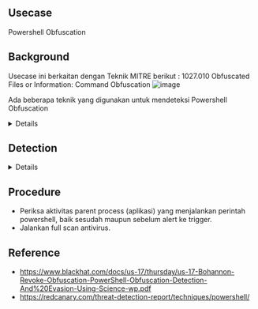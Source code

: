 ## Usecase
Powershell Obfuscation

## Background
Usecase ini berkaitan dengan Teknik MITRE berikut : 
1027.010 Obfuscated Files or Information: Command Obfuscation
![image](https://github.com/harboot/JTI-SIEM-Playbook/assets/1296040/6e87f64d-a535-4982-8db5-2da68e596b2f)


Ada beberapa teknik yang digunakan untuk mendeteksi Powershell Obfuscation
<details>
	
1. Potential PowerShell Obfuscation Via Reversed Commands
![image](https://github.com/harboot/JTI-SIEM-Playbook/assets/1296040/2c6c55c8-1491-4eff-82a7-72982f4a61c1)
![image](https://github.com/harboot/JTI-SIEM-Playbook/assets/1296040/15a1b34d-ae78-4f98-a846-dd2ce1d9ab0f)

2. Potential PowerShell Obfuscation Via WCHAR
Detects suspicious encoded character syntax often used for defense evasion.
![image](https://github.com/harboot/JTI-SIEM-Playbook/assets/1296040/9b967158-de75-4441-b76b-6eb2b68cf63e)
![image](https://github.com/harboot/JTI-SIEM-Playbook/assets/1296040/d0725a83-f6d2-42e9-954c-95a97712eada)

3. Powershell Obfuscation and Escape Characters
Looks for the execution of PowerShell with unusually high counts of characters like ^, +, $, and %. 
Inspired by the 2022 Red Canary Threat Detection report.
![image](https://github.com/harboot/JTI-SIEM-Playbook/assets/1296040/274404cf-c7db-4714-920e-04fd2608ad17)
Usecase akan memonitor jika dalam command powershell ditemukan sedikitnya 5 karakter - ^, +, $, and %
![image](https://github.com/harboot/JTI-SIEM-Playbook/assets/1296040/68fa03db-7557-43b7-b7d7-c162d3229395)

</details>


## Detection
<details>

'''
Process name Is:
	Powershell

Command Is: 
Hctac
kaerb
dnammoc
ekovn 
ekovni
eliFd
rahc
etirw
golon
tninon
eddih
tpircS
ssecorp
llehsrewop
esnopser
daolnwod
tneilCbeW
tneilc
hcaerof
ptth
elifotevas
46esab
htaPpmeTteG
tcejbO
maerts
retupmoc
char\)\s+0x
char\]\s+0x	
'^([^^+$%]*[\^+$%]){5,}[^^+$%]*$'
'''
</details>

## Procedure
- Periksa aktivitas parent process (aplikasi) yang menjalankan perintah powershell, baik sesudah maupun sebelum alert ke trigger.
- Jalankan full scan antivirus. 

## Reference
- https://www.blackhat.com/docs/us-17/thursday/us-17-Bohannon-Revoke-Obfuscation-PowerShell-Obfuscation-Detection-And%20Evasion-Using-Science-wp.pdf
- https://redcanary.com/threat-detection-report/techniques/powershell/

